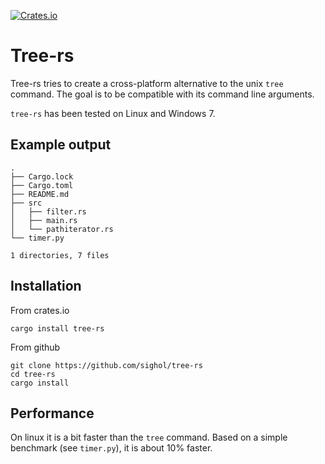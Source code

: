 [![Crates.io](https://img.shields.io/crates/v/tree-rs.svg)](https://crates.io/crates/tree-rs)

# Tree-rs

Tree-rs tries to create a cross-platform alternative to the unix `tree` command.
The goal is to be compatible with its command line arguments.

`tree-rs` has been tested on Linux and Windows 7.

## Example output

    .
    ├── Cargo.lock
    ├── Cargo.toml
    ├── README.md
    ├── src
    │   ├── filter.rs
    │   ├── main.rs
    │   └── pathiterator.rs
    └── timer.py

    1 directories, 7 files


## Installation

From crates.io
```
cargo install tree-rs
```

From github
```
git clone https://github.com/sighol/tree-rs
cd tree-rs
cargo install
```

## Performance

On linux it is a bit faster than the `tree` command.
Based on a simple benchmark (see `timer.py`), it is about 10% faster.

